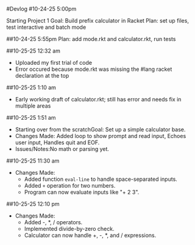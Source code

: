 #Devlog
#10-24-25 5:00pm

Starting Project 1
Goal: Build prefix calculator in Racket
Plan: set up files, test interactive and batch mode


##10-24-25 5:55pm
Plan: add mode.rkt and calculator.rkt, run tests

##10-25-25 12:32 am
- Uploaded my first trial of code
- Error occured because mode.rkt was missing the #lang racket declaration at the top

##10-25-25 1:10 am
- Early working draft of calculator.rkt; still has error and needs fix in multiple areas

##10-25-25 1:51 am
- Starting over from the scratchGoal: Set up a simple calculator base.
- Changes Made: Added loop to show prompt and read input, Echoes user input, Handles quit and EOF.
- Issues/Notes:No math or parsing yet.

##10-25-25 11:30 am
- Changes Made:
  - Added function `eval-line` to handle space-separated inputs.
  - Added `+` operation for two numbers.
  - Program can now evaluate inputs like "+ 2 3".

##10-25-25 12:10 pm
- Changes Made:
  - Added -, *, / operators.
  - Implemented divide-by-zero check.
  - Calculator can now handle +, -, *, and / expressions.
